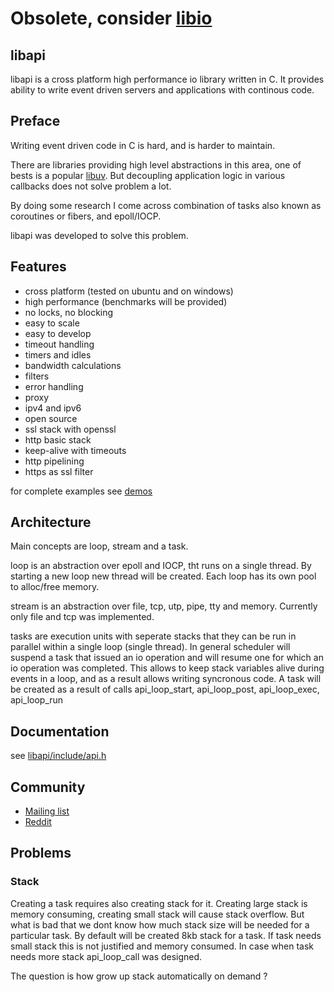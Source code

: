 # Obsolete, consider [libio](https://github.com/xnko/libio)

## libapi

libapi is a cross platform high performance io library written in C. It
provides ability to write event driven servers and applications
with continous code.

## Preface

Writing event driven code in C is hard, and is harder to maintain.

There are libraries providing high level abstractions in this area,
one of bests is a popular [libuv](https://github.com/joyent/libuv).
But decoupling application logic in various callbacks does not
solve problem a lot.

By doing some research I come across combination of tasks also known
as coroutines or fibers, and epoll/IOCP.

libapi was developed to solve this problem.

## Features

 * cross platform (tested on ubuntu and on windows)
 * high performance (benchmarks will be provided)
 * no locks, no blocking
 * easy to scale
 * easy to develop
 * timeout handling
 * timers and idles
 * bandwidth calculations
 * filters
 * error handling
 * proxy
 * ipv4 and ipv6
 * open source
 * ssl stack with openssl
 * http basic stack
 * keep-alive with timeouts
 * http pipelining
 * https as ssl filter

 for complete examples see [demos](https://github.com/xnko/libapi/tree/master/src/demo/src)

## Architecture

Main concepts are loop, stream and a task.

loop is an abstraction over epoll and IOCP, tht runs on a single 
thread. By starting a new loop new thread will be created. Each loop
has its own pool to alloc/free memory.

stream is an abstraction over file, tcp, utp, pipe, tty and memory.
Currently only file and tcp was implemented.

tasks are execution units with seperate stacks that they can be run
in parallel within a single loop (single thread).
In general scheduler will suspend a task that issued an io operation
and will resume one for which an io operation was completed.
This allows to keep stack variables alive during events in a loop,
and as a result allows writing syncronous code.
A task will be created as a result of calls
api_loop_start, api_loop_post, api_loop_exec, api_loop_run

## Documentation

see [libapi/include/api.h](https://github.com/xnko/libapi/blob/master/src/api/include/api.h)

## Community

* [Mailing list](https://groups.google.com/forum/#!forum/libapigroup)
* [Reddit](http://redd.it/1zezf2)

## Problems

### Stack

Creating a task requires also creating stack for it. Creating
large stack is memory consuming, creating small stack will cause
stack overflow. But what is bad that we dont know how much stack
size will be needed for a particular task. By default will be
created 8kb stack for a task. If task needs small stack this is
not justified and memory consumed. 
In case when task needs more stack api_loop_call was designed.

The question is how grow up stack automatically on demand ?
